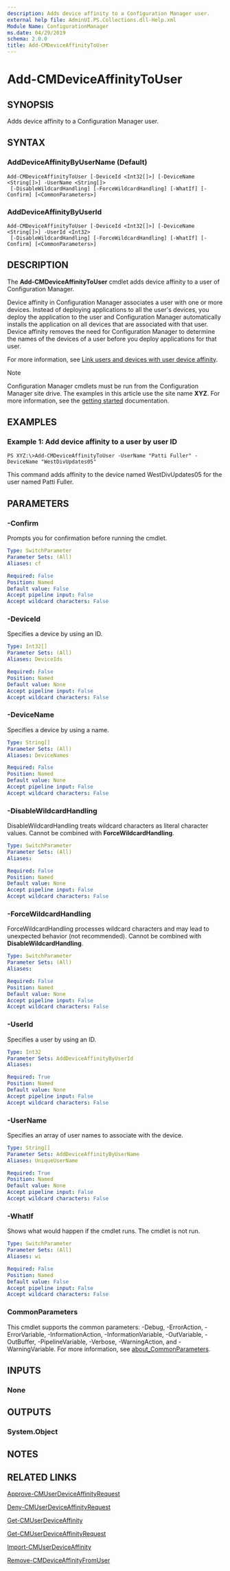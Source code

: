 ```yaml
---
description: Adds device affinity to a Configuration Manager user.
external help file: AdminUI.PS.Collections.dll-Help.xml
Module Name: ConfigurationManager
ms.date: 04/29/2019
schema: 2.0.0
title: Add-CMDeviceAffinityToUser
---
```


# Add-CMDeviceAffinityToUser

## SYNOPSIS
Adds device affinity to a Configuration Manager user.

## SYNTAX

### AddDeviceAffinityByUserName (Default)
```
Add-CMDeviceAffinityToUser [-DeviceId <Int32[]>] [-DeviceName <String[]>] -UserName <String[]>
 [-DisableWildcardHandling] [-ForceWildcardHandling] [-WhatIf] [-Confirm] [<CommonParameters>]
```

### AddDeviceAffinityByUserId
```
Add-CMDeviceAffinityToUser [-DeviceId <Int32[]>] [-DeviceName <String[]>] -UserId <Int32>
 [-DisableWildcardHandling] [-ForceWildcardHandling] [-WhatIf] [-Confirm] [<CommonParameters>]
```

## DESCRIPTION
The **Add-CMDeviceAffinityToUser** cmdlet adds device affinity to a user of Configuration Manager.

Device affinity in Configuration Manager associates a user with one or more devices.
Instead of deploying applications to all the user's devices, you deploy the application to the user and Configuration Manager automatically installs the application on all devices that are associated with that user.
Device affinity removes the need for Configuration Manager to determine the names of the devices of a user before you deploy applications for that user.

For more information, see [Link users and devices with user device affinity](/sccm/apps/deploy-use/link-users-and-devices-with-user-device-affinity).

> [!NOTE]
> Configuration Manager cmdlets must be run from the Configuration Manager site drive.
> The examples in this article use the site name **XYZ**. For more information, see the
> [getting started](/powershell/sccm/overview) documentation.

## EXAMPLES

### Example 1: Add device affinity to a user by user ID
```
PS XYZ:\>Add-CMDeviceAffinityToUser -UserName "Patti Fuller" -DeviceName "WestDivUpdates05"
```

This command adds affinity to the device named WestDivUpdates05 for the user named Patti Fuller.

## PARAMETERS

### -Confirm
Prompts you for confirmation before running the cmdlet.

```yaml
Type: SwitchParameter
Parameter Sets: (All)
Aliases: cf

Required: False
Position: Named
Default value: False
Accept pipeline input: False
Accept wildcard characters: False
```

### -DeviceId
Specifies a device by using an ID.

```yaml
Type: Int32[]
Parameter Sets: (All)
Aliases: DeviceIds

Required: False
Position: Named
Default value: None
Accept pipeline input: False
Accept wildcard characters: False
```

### -DeviceName
Specifies a device by using a name.

```yaml
Type: String[]
Parameter Sets: (All)
Aliases: DeviceNames

Required: False
Position: Named
Default value: None
Accept pipeline input: False
Accept wildcard characters: False
```

### -DisableWildcardHandling
DisableWildcardHandling treats wildcard characters as literal character values. Cannot be combined with **ForceWildcardHandling**.

```yaml
Type: SwitchParameter
Parameter Sets: (All)
Aliases:

Required: False
Position: Named
Default value: None
Accept pipeline input: False
Accept wildcard characters: False
```

### -ForceWildcardHandling
ForceWildcardHandling processes wildcard characters and may lead to unexpected behavior (not recommended). Cannot be combined with **DisableWildcardHandling**.

```yaml
Type: SwitchParameter
Parameter Sets: (All)
Aliases:

Required: False
Position: Named
Default value: None
Accept pipeline input: False
Accept wildcard characters: False
```

### -UserId
Specifies a user by using an ID.

```yaml
Type: Int32
Parameter Sets: AddDeviceAffinityByUserId
Aliases:

Required: True
Position: Named
Default value: None
Accept pipeline input: False
Accept wildcard characters: False
```

### -UserName
Specifies an array of user names to associate with the device.

```yaml
Type: String[]
Parameter Sets: AddDeviceAffinityByUserName
Aliases: UniqueUserName

Required: True
Position: Named
Default value: None
Accept pipeline input: False
Accept wildcard characters: False
```

### -WhatIf
Shows what would happen if the cmdlet runs.
The cmdlet is not run.

```yaml
Type: SwitchParameter
Parameter Sets: (All)
Aliases: wi

Required: False
Position: Named
Default value: False
Accept pipeline input: False
Accept wildcard characters: False
```

### CommonParameters
This cmdlet supports the common parameters: -Debug, -ErrorAction, -ErrorVariable, -InformationAction, -InformationVariable, -OutVariable, -OutBuffer, -PipelineVariable, -Verbose, -WarningAction, and -WarningVariable. For more information, see [about_CommonParameters](http://go.microsoft.com/fwlink/?LinkID=113216).

## INPUTS

### None

## OUTPUTS

### System.Object
## NOTES

## RELATED LINKS

[Approve-CMUserDeviceAffinityRequest](Approve-CMUserDeviceAffinityRequest.md)

[Deny-CMUserDeviceAffinityRequest](Deny-CMUserDeviceAffinityRequest.md)

[Get-CMUserDeviceAffinity](Get-CMUserDeviceAffinity.md)

[Get-CMUserDeviceAffinityRequest](Get-CMUserDeviceAffinityRequest.md)

[Import-CMUserDeviceAffinity](Import-CMUserDeviceAffinity.md)

[Remove-CMDeviceAffinityFromUser](Remove-CMDeviceAffinityFromUser.md)


